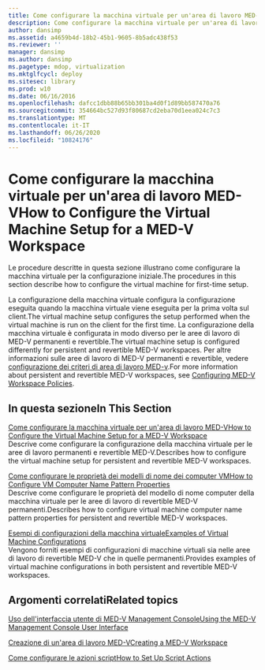 ```yaml
---
title: Come configurare la macchina virtuale per un'area di lavoro MED-V
description: Come configurare la macchina virtuale per un'area di lavoro MED-V
author: dansimp
ms.assetid: a4659b4d-18b2-45b1-9605-8b5adc438f53
ms.reviewer: ''
manager: dansimp
ms.author: dansimp
ms.pagetype: mdop, virtualization
ms.mktglfcycl: deploy
ms.sitesec: library
ms.prod: w10
ms.date: 06/16/2016
ms.openlocfilehash: dafcc1dbb88b65bb301ba4d0f1d89bb587470a76
ms.sourcegitcommit: 354664bc527d93f80687cd2eba70d1eea024c7c3
ms.translationtype: MT
ms.contentlocale: it-IT
ms.lasthandoff: 06/26/2020
ms.locfileid: "10824176"
---
```

# <span data-ttu-id="a6786-103">Come configurare la macchina virtuale per un'area di lavoro MED-V</span><span class="sxs-lookup"><span data-stu-id="a6786-103">How to Configure the Virtual Machine Setup for a MED-V Workspace</span></span>


<span data-ttu-id="a6786-104">Le procedure descritte in questa sezione illustrano come configurare la macchina virtuale per la configurazione iniziale.</span><span class="sxs-lookup"><span data-stu-id="a6786-104">The procedures in this section describe how to configure the virtual machine for first-time setup.</span></span>

<span data-ttu-id="a6786-105">La configurazione della macchina virtuale configura la configurazione eseguita quando la macchina virtuale viene eseguita per la prima volta sul client.</span><span class="sxs-lookup"><span data-stu-id="a6786-105">The virtual machine setup configures the setup performed when the virtual machine is run on the client for the first time.</span></span> <span data-ttu-id="a6786-106">La configurazione della macchina virtuale è configurata in modo diverso per le aree di lavoro di MED-V permanenti e revertible.</span><span class="sxs-lookup"><span data-stu-id="a6786-106">The virtual machine setup is configured differently for persistent and revertible MED-V workspaces.</span></span> <span data-ttu-id="a6786-107">Per altre informazioni sulle aree di lavoro di MED-V permanenti e revertible, vedere [configurazione dei criteri di area di lavoro MED-v](configuring-med-v-workspace-policies.md).</span><span class="sxs-lookup"><span data-stu-id="a6786-107">For more information about persistent and revertible MED-V workspaces, see [Configuring MED-V Workspace Policies](configuring-med-v-workspace-policies.md).</span></span>

## <span data-ttu-id="a6786-108">In questa sezione</span><span class="sxs-lookup"><span data-stu-id="a6786-108">In This Section</span></span>


<a href="" id="how-to-configure-the-virtual-machine-setup-for-a-med-v-workspace"></a>[<span data-ttu-id="a6786-109">Come configurare la macchina virtuale per un'area di lavoro MED-V</span><span class="sxs-lookup"><span data-stu-id="a6786-109">How to Configure the Virtual Machine Setup for a MED-V Workspace</span></span>](how-to-configure-the-virtual-machine-setup-for-a-med-v-workspacemedvv2.md)  
<span data-ttu-id="a6786-110">Descrive come configurare la configurazione della macchina virtuale per le aree di lavoro permanenti e revertible MED-V.</span><span class="sxs-lookup"><span data-stu-id="a6786-110">Describes how to configure the virtual machine setup for persistent and revertible MED-V workspaces.</span></span>

<a href="" id="how-to-configure-vm-computer-name-pattern-properties"></a>[<span data-ttu-id="a6786-111">Come configurare le proprietà dei modelli di nome dei computer VM</span><span class="sxs-lookup"><span data-stu-id="a6786-111">How to Configure VM Computer Name Pattern Properties</span></span>](how-to-configure-vm-computer-name-pattern-propertiesmedvv2.md)  
<span data-ttu-id="a6786-112">Descrive come configurare le proprietà del modello di nome computer della macchina virtuale per le aree di lavoro di revertible MED-V permanenti.</span><span class="sxs-lookup"><span data-stu-id="a6786-112">Describes how to configure virtual machine computer name pattern properties for persistent and revertible MED-V workspaces.</span></span>

<a href="" id="examples-of-virtual-machine-configurations"></a>[<span data-ttu-id="a6786-113">Esempi di configurazioni della macchina virtuale</span><span class="sxs-lookup"><span data-stu-id="a6786-113">Examples of Virtual Machine Configurations</span></span>](examples-of-virtual-machine-configurationsv2.md)  
<span data-ttu-id="a6786-114">Vengono forniti esempi di configurazioni di macchine virtuali sia nelle aree di lavoro di revertible MED-V che in quelle permanenti.</span><span class="sxs-lookup"><span data-stu-id="a6786-114">Provides examples of virtual machine configurations in both persistent and revertible MED-V workspaces.</span></span>

## <span data-ttu-id="a6786-115">Argomenti correlati</span><span class="sxs-lookup"><span data-stu-id="a6786-115">Related topics</span></span>


[<span data-ttu-id="a6786-116">Uso dell'interfaccia utente di MED-V Management Console</span><span class="sxs-lookup"><span data-stu-id="a6786-116">Using the MED-V Management Console User Interface</span></span>](using-the-med-v-management-console-user-interface.md)

[<span data-ttu-id="a6786-117">Creazione di un'area di lavoro MED-V</span><span class="sxs-lookup"><span data-stu-id="a6786-117">Creating a MED-V Workspace</span></span>](creating-a-med-v-workspacemedv-10-sp1.md)

[<span data-ttu-id="a6786-118">Come configurare le azioni script</span><span class="sxs-lookup"><span data-stu-id="a6786-118">How to Set Up Script Actions</span></span>](how-to-set-up-script-actions.md)

 

 






